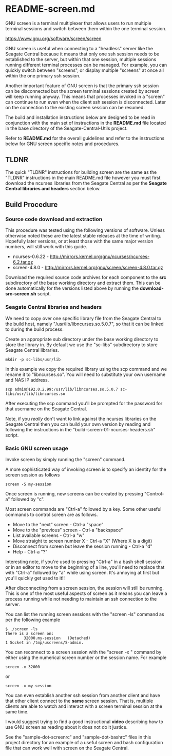 # README-screen.md
GNU screen is a terminal multiplexer that allows users to run multiple
terminal sessions and switch between them within the one terminal
session.

https://www.gnu.org/software/screen/screen

GNU screen is useful when connecting to a "headless" server like
the Seagate Central because it means that only one ssh session 
needs to be established to the server, but within that one 
session, multiple sessions running different terminal processes
can be managed. For example, you can quickly switch between "screens",
or display multiple "screens" at once all within the one primary
ssh session.

Another important feature of GNU screen is that the primary ssh
session can be disconnected but the screen terminal sessions created
by screen will keep running anyway. This means that processes invoked
in a "screen" can continue to run even when the client ssh session is
disconnected. Later on the connection to the existing screen session
can be resumed.

The build and installation instructions below are designed to be
read in conjunction with the main set of instructions in the
**README.md** file located in the base directory of the
Seagate-Central-Utils project. 

Refer to **README.md** for the overall guidelines and refer to the
instructions below for GNU screen specific notes and procedures.

## TLDNR
The quick "TLDNR" instructions for building screen are the same as the
"TLDNR" instructions in the main README.md file however you must first 
download the ncurses libraries from the Seagate Central as per the
**Seagate Central libraries and headers** section below. 

## Build Procedure
### Source code download and extraction
This procedure was tested using the following versions of software.
Unless otherwise noted these are the latest stable releases at the
time of writing. Hopefully later versions, or at least those with
the same major version numbers, will still work with this guide.

* ncurses-0.6.22 - http://mirrors.kernel.org/gnu/ncurses/ncurses-6.2.tar.gz    
* screen-4.8.0 - http://mirrors.kernel.org/gnu/screen/screen-4.8.0.tar.gz

Download the required source code archives for each component to 
the **src** subdirectory of the base working directory and extract
them. This can be done automatically for the versions listed above
by running the **download-src-screen.sh** script.

### Seagate Central libraries and headers
We need to copy over one specific library file from the Seagate
Central to the build host, namely "/usr/lib/libncurses.so.5.0.7", 
so that it can be linked to during the build process.

Create an appropriate sub directory under the base working 
directory to store the library in. By default we use the "sc-libs"
subdirectory to store Seagate Central libraries.

    mkdir -p sc-libs/usr/lib
    
In this example we copy the required library using the scp command
and we rename it to "libncurses.so". You will need to substitute your
own username and NAS IP address.  

    scp admin@192.0.2.99:/usr/lib/libncurses.so.5.0.7 sc-libs/usr/lib/libncurses.so
       
After executing the scp command you'll be prompted for the password
for that username on the Seagate Central.

Note, if you *really* don't want to link against the ncurses libraries 
on the Seagate Central then you can build your own version by reading 
and following the instructions in the 
"build-screen-01-ncurses-headers.sh" script.

### Basic GNU screen usage
Invoke screen by simply running the "screen" command.

A more sophisticated way of invoking screen is to specify an identity
for the screen session as follows

    screen -S my-session

Once screen is running, new screens can be created by pressing
"Control-a" followed by "c".

Most screen commands are "Ctrl-a" followed by a key. Some other
useful commands to control screen are as follows.

* Move to the "next" screen - Ctrl-a  "space"
* Move to the "previous" screen - Ctrl-a  "backspace"
* List available screens - Ctrl-a  "w"
* Move straight to screen number X - Ctrl-a  "X" (Where X is a digit)
* Disconnect from screen but leave the session running - Ctrl-a  "d"
* Help - Ctrl-a  "?"

Interesting note, if you're used to pressing "Ctrl-a" in a bash
shell session or in an editor to move to the beginning of a line,
you'll need to replace that with "Ctrl-a" followed by "a" while
using screen. It's annoying at first but you'll quickly get used to 
it!!

After disconnecting from a screen session, the session will still
be running. This is one of the most useful aspects of screen as 
it means you can leave a process running while not needing to
maintain an ssh connection to the server.

You can list the running screen sessions with the "screen -ls"
command as per the following example

    $ ./screen -ls
    There is a screen on:
            32000.my-session   (Detached)
    1 Socket in /tmp/uscreens/S-admin.

You can reconnect to a screen session with the "screen -x " command
by either using the numerical screen number or the session name.
For example

    screen -x 32000
    
or

    screen -x my-session

You can even establish another ssh session from another client
and have that other client connect to the **same** screen session. 
That is, multiple clients are able to watch and interact with a
screen terminal session at the same time.

I would suggest trying to find a good instructional **video**
describing how to use GNU screen as reading about it does not do
it justice.

See the "sample-dot-screenrc" and "sample-dot-bashrc" files in
this project directory for an example of a useful screen
and bash configuration file that can work well with screen
on the Seagate Central.

